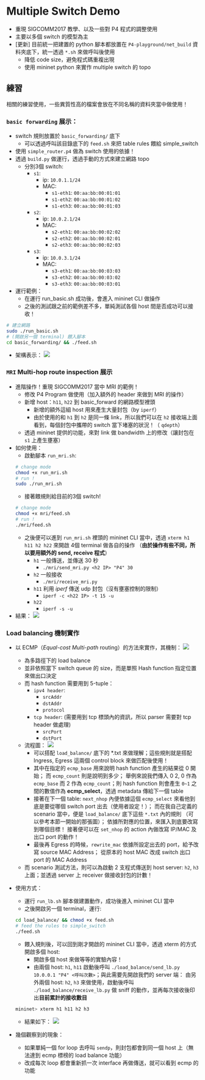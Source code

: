 # Multiple Switch Demo

* 重現 SIGCOMM2017 教學、以及一些對 P4 程式的調整使用
* 主要以多個 switch 的模型為主
* [更新] 目前統一把建置的 python 腳本都放置在 `P4-playground/net_build` 資料夾底下，統一透過 `*.sh` 來做呼叫後使用
    * 降低 code size，避免程式碼重複出現
    * 使用 mininet python 來實作 multiple switch 的 topo

## 練習

相關的練習使用，一些異質性高的檔案會放在不同名稱的資料夾當中做使用！

### `basic forwarding` 展示：
* switch 規則放置於 `basic_forwarding/` 底下
    * 可以透過呼叫該目錄底下的 `feed.sh` 來把 table rules 餵給 simple_switch
* 使用 `simple_router.p4` 做為 switch 使用的依據！
* 透過 `build.py` 做運行，透過手動的方式來建立網路 topo
    * 分別3個 switch:
        * `s1`:
            * ip: `10.0.1.1/24`
            * MAC: 
                * `s1-eth1`: `00:aa:bb:00:01:01`
                * `s1-eth2`: `00:aa:bb:00:01:02`
                * `s1-eth3`: `00:aa:bb:00:01:03`
        * `s2`:
            * ip: `10.0.2.1/24`
            * MAC:
                * `s2-eth1`: `00:aa:bb:00:02:02`
                * `s2-eth2`: `00:aa:bb:00:02:01`
                * `s2-eth3`: `00:aa:bb:00:02:03`
        * `s3`:
            * ip: `10.0.3.1/24`
            * MAC:
                * `s3-eth1`: `00:aa:bb:00:03:03`
                * `s3-eth2`: `00:aa:bb:00:03:02`
                * `s3-eth3`: `00:aa:bb:00:03:01`
* 運行範例：
    * 在運行 run_basic.sh 成功後，會進入 mininet CLI 做操作
    * 之後的測試跟之前的範例差不多，單純測試各個 host 間是否成功可以接收！
```bash
# 建立網路
sudo ./run_basic.sh
# (開啟另一個 terminal) 餵入腳本
cd basic_forwarding/ && ./feed.sh
```
* 架構表示：
![](../../Resource/gliffy/multiswitch_basic_forwarding.png)

### `MRI` Multi-hop route inspection 展示

* 進階操作！重現 SIGCOMM2017 當中 MRI 的範例！
    * 修改 P4 Program 做使用（加入額外的 header 來做到 MRI 的操作）
    * 新增 host：`h11`, `h22` 到 basic_forward 的網路模型裡頭
        * 新增的額外這組 host 用來產生大量封包（by `iperf`）
        * 由於使用的和 `h1` 到 `h2` 是同一條 link，所以我們可以在 `h2` 接收端上面看到，每個封包中攜帶的 switch 當下堵塞的狀況！（ `qdepth`）
    * 透過 mininet 提供的功能，來對 link 做 bandwidth 上的修改（讓封包在 `s1` 上產生壅塞）
* 如何使用：
    * 啟動腳本 `run_mri.sh`:
    ```bash
    # change mode
    chmod +x run_mri.sh
    # run !
    sudo ./run_mri.sh
    ```
    * 接著餵規則給目前的3個 switch!
    ```bash
    # change mode
    chmod +x mri/feed.sh
    # run !
    ./mri/feed.sh
    ```
    * 之後便可以進到 `run_mri.sh` 裡頭的 mininet CLI 當中，透過 `xterm h1 h11 h2 h22` 來開啟 4個 terminal 做各自的操作 （**由於操作有些不同，所以要用額外的 send, receive 程式**）
        * `h1` 一般傳送，並傳送 30 秒
            *  `./mri/send_mri.py <h2 IP> "P4" 30`
        * `h2` 一般接收
            *  `./mri/receive_mri.py`
        * `h11` 利用 *iperf* 傳送 udp 封包（沒有壅塞控制的限制）
            * `iperf -c <h22 IP> -t 15 -u`
        * `h22`
            * `iperf -s -u`
* 結果：
![](../../Resource/screenshot/mri.png)

### Load balancing 機制實作

* 以 ECMP（*Equal-cost Multi-path* routing）的方法來實作，其機制：
    ![](../../Resource/gliffy/multiswitch_load_balance.png)
    * 為多路徑下的 load balance
    * 並非依照當下 switch queue 的 size，而是單照 Hash function 指定位置來做出口決定
    * 而 hash function 需要用到 5-tuple：
        * `ipv4 header`: 
            * `srcAddr`
            * `dstAddr`
            * `protocol`
        * `tcp header`: (需要用到 tcp 標頭內的資訊，所以 parser 需要對 tcp header 做處理)
            * `srcPort`
            * `dstPort`
    * 流程圖：
    ![](../../Resource/gliffy/multiswitch_load_balance_diagram.png)
        * 可以搭配 `load_balance/` 底下的 *.txt 來做理解；這些規則就是搭配 Ingress, Egress 這兩個 control block 來做匹配後使用！
        * 其中在指定的 `ecmp_base` 用來說明 hash function 產生的結果從 0 開始； 而 `ecmp_count` 則是說明到多少； 舉例來說我們傳入 0 2, 0 作為 `ecmp_base` 而 2 作為 `ecmp_count`；則 hash function 則會產生 `0~1` 之間的數值作為 **ecmp_select**，透過 metadata 傳給下一個 table
        * 接著在下一個 table: `next_nhop` 內便依據這個 `ecmp_select` 來看他到底是要從哪個 switch port 出去（使用者設定！）； 而在我自己定義的 scenario 當中，便是 `load_balance/` 底下這些 `*.txt` 內的規則 （可以參考本節一開始的那張圖）； 依據所對應的位置，來匯入到底要改寫到哪個目標！ 接著便可以在 `set_nhop` 的 action 內做改寫 IP/MAC 及出口 port 的動作！
        * 最後再 Egress 的時候，`rewrite_mac` 依據所設定出去的 port，給予改寫 source MAC Address； 從原本的 host MAC 改成 switch 出口 port 的 MAC Address
    * 而 scenario 測試方法，則可以為啟動 2 支程式傳送到 host server: `h2`, `h3` 上面；並透過 server 上 receiver 做接收封包的計數！
    

* 使用方式：
    * 運行 `run_lb.sh` 腳本做建置動作，成功後進入 mininet CLI 當中
    * 之後開啟另一個 terminal，運行:
    ```bash
    cd load_balance/ && chmod +x feed.sh
    # feed the rules to simple_switch
    ./feed.sh
    ```
    * 餵入規則後，可以回到剛才開啟的 mininet CLI 當中，透過 xterm 的方式開啟多個 host:
        * 開啟多個 host 來做等等的實驗內容！
        * 由兩個 host: `h1`, `h11` 啟動後呼叫 `./load_balance/send_lb.py 10.0.0.1 "P4" <呼叫次數>`；與此需要先開啟我們的 server 端： 由另外兩個 host: `h2`, `h3` 來做使用，啟動後呼叫 `./load_balance/receive_lb.py` 做 sniff 的動作，並再每次接收後印出**目前累計的接收數目**
    ```bash
    mininet> xterm h1 h11 h2 h3
    ```
    * 結果如下：
    ![](../../Resource/screenshot/load_balance_ecmp.png)
* 幾個觀察到的現象：
    * 如果單純一個 for loop 去呼叫 `sendp`，則封包都會到同一個 host 上（無法達到 ecmp 標榜的 load balance 功能）
    * 改成每次 loop 都會重新抓一次 interface 再做傳送，就可以看到 ecmp 的功能